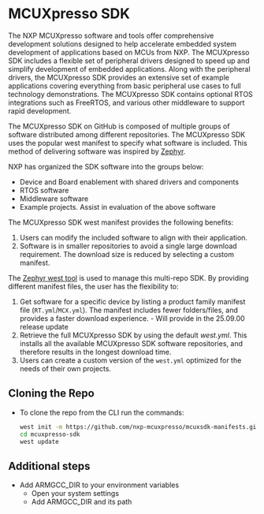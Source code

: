# MCUXpresso SDK
The NXP MCUXpresso software and tools offer comprehensive development solutions designed to help accelerate embedded system development of applications based on MCUs from NXP. The MCUXpresso SDK includes a flexible set of peripheral drivers designed to speed up and simplify development of embedded applications. Along with the peripheral drivers, the MCUXpresso SDK provides an extensive set of example applications covering everything
from basic peripheral use cases to full technology demonstrations. The MCUXpresso SDK contains optional RTOS integrations such as FreeRTOS, and various other middleware to support rapid development.

The MCUXpresso SDK on GitHub is composed of multiple groups of software distributed among different repositories. The MCUXpresso SDK uses the popular west manifest to specify what software is included. This method of delivering software was inspired by [Zephyr](https://github.com/zephyrproject-rtos/zephyr).  

NXP has organized the SDK software into the groups below:
* Device and Board enablement with shared drivers and components
* RTOS software
* Middleware software
* Example projects. Assist in evaluation of the above software

The MCUXpresso SDK west manifest provides the following benefits:
1. Users can modify the included software to align with their application.
2. Software is in smaller repositories to avoid a single large download requirement. The download size is reduced by selecting a custom manifest.

The [Zephyr west tool](https://docs.zephyrproject.org/latest/guides/west/index.html) is used to manage this multi-repo SDK. By providing different manifest files, the user has the flexibility to:
1. Get software for a specific device by listing a product family manifest file (```RT.yml```/```MCX.yml```). The manifest includes fewer folders/files, and provides a faster download experience.  - Will provide in the 25.09.00 release update
2. Retrieve the full MCUXpresso SDK by using the default *west.yml*. This installs all the available MCUXpresso SDK software repositories, and therefore results in the longest download time.
3. Users can create a custom version of the  ```west.yml``` optimized for the needs of their own projects.

    
## Cloning the Repo 

- To clone the repo from the CLI run the commands:
    ```bash
    west init -m https://github.com/nxp-mcuxpresso/mcuxsdk-manifests.git mcuxpresso-sdk
    cd mcuxpresso-sdk
    west update
    ```
    

## Additional steps
  - Add ARMGCC_DIR to your environment variables
      - Open your system settings
      - Add ARMGCC_DIR and its path    
